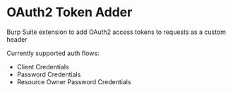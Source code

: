 # OAuth2 Token Adder
Burp Suite extension to add OAuth2 access tokens to requests as a custom header

Currently supported auth flows:
- Client Credentials
- Password Credentials
- Resource Owner Password Credentials
